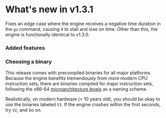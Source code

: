 # What's new in v1.3.1
Fixes an edge case where the engine receives a negative time duration in the 
`go` command, causing it to stall and lose on time. Other than this, the engine 
is functionally identical to v1.3.0.

### Added features

### Choosing a binary
This release comes with precompiled binaries for all major platforms. Because
the engine benefits tremendously from more modern CPU instruction sets, there 
are binaries compiled for major instruction sets, following the x86-64 
[microarchitecture levels](https://en.wikipedia.org/wiki/X86-64#Microarchitecture_levels) 
as a naming scheme. 

Realistically, on modern hardware (< 10 years old), you should be okay to use the 
binaries labeled `V3`. If the engine crashes within the first seconds, try `V2`, 
and so on.
